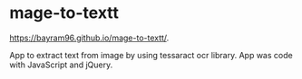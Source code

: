 # mage-to-textt
https://bayram96.github.io/mage-to-textt/.

App to extract text from image by using tessaract ocr library.
App was code with JavaScript and jQuery.
